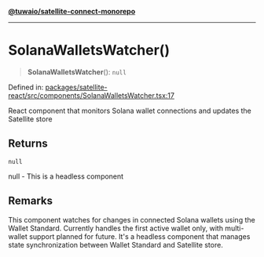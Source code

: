 [**@tuwaio/satellite-connect-monorepo**](../../../README.md)

***

# SolanaWalletsWatcher()

> **SolanaWalletsWatcher**(): `null`

Defined in: [packages/satellite-react/src/components/SolanaWalletsWatcher.tsx:17](https://github.com/TuwaIO/satellite-connect/blob/8360ff0360276ab1441103db09b4fae110570e1d/packages/satellite-react/src/components/SolanaWalletsWatcher.tsx#L17)

React component that monitors Solana wallet connections and updates the Satellite store

## Returns

`null`

null - This is a headless component

## Remarks

This component watches for changes in connected Solana wallets using the Wallet Standard.
Currently handles the first active wallet only, with multi-wallet support planned for future.
It's a headless component that manages state synchronization between Wallet Standard and Satellite store.

